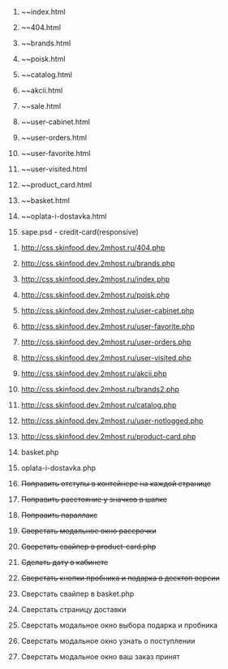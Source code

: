 1. ~~index.html
2. ~~404.html
4. ~~brands.html
4. ~~poisk.html
5. ~~catalog.html
5. ~~akcii.html

6. ~~sale.html
7. ~~user-cabinet.html
7. ~~user-orders.html
7. ~~user-favorite.html
7. ~~user-visited.html

8. ~~product_card.html
3. ~~basket.html
9. ~~oplata-i-dostavka.html

10. sape.psd - credit-card(responsive)


<!-- prod -->
1. http://css.skinfood.dev.2mhost.ru/404.php
2. http://css.skinfood.dev.2mhost.ru/brands.php
3. http://css.skinfood.dev.2mhost.ru/index.php
4. http://css.skinfood.dev.2mhost.ru/poisk.php
5. http://css.skinfood.dev.2mhost.ru/user-cabinet.php
6. http://css.skinfood.dev.2mhost.ru/user-favorite.php
7. http://css.skinfood.dev.2mhost.ru/user-orders.php
8. http://css.skinfood.dev.2mhost.ru/user-visited.php

9. http://css.skinfood.dev.2mhost.ru/akcii.php
10. http://css.skinfood.dev.2mhost.ru/brands2.php
11. http://css.skinfood.dev.2mhost.ru/catalog.php
12. http://css.skinfood.dev.2mhost.ru/user-notlogged.php

13. http://css.skinfood.dev.2mhost.ru/product-card.php
14. basket.php
15. oplata-i-dostavka.php


1. ~~Поправить отступы в контейнере на каждой странице~~
2. ~~Поправить расстояние у значков в шапке~~
4. ~~Попрааить параллакс~~
5. ~~Сверстать модальное окно рассрочки~~
6. ~~Сверстать свайпер в product-card.php~~
7. ~~Сделать дату в кабинете~~
8. ~~Сверстать кнопки пробника и подарка в десктоп версии~~
9. Сверстать свайпер в basket.php
10. Сверстать страницу доставки
11. Сверстать модальное окно выбора подарка и пробника
12. Сверстать модальное окно узнать о поступлении
13. Сверстать модальное окно ваш заказ принят